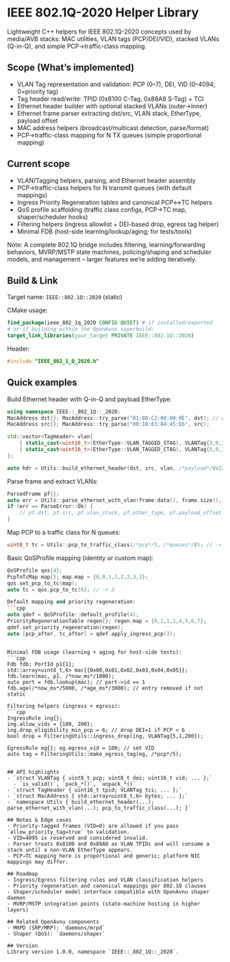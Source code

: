 # IEEE 802.1Q-2020 Helper Library

Lightweight C++ helpers for IEEE 802.1Q-2020 concepts used by media/AVB stacks: MAC utilities, VLAN tags (PCP/DEI/VID), stacked VLANs (Q-in-Q), and simple PCP→traffic-class mapping.

## Scope (What’s implemented)
- VLAN Tag representation and validation: PCP (0–7), DEI, VID (0–4094; 0=priority tag)
- Tag header read/write: TPID (0x8100 C-Tag, 0x88A8 S-Tag) + TCI
- Ethernet header builder with optional stacked VLANs (outer→inner)
- Ethernet frame parser extracting dst/src, VLAN stack, EtherType, payload offset
- MAC address helpers (broadcast/multicast detection, parse/format)
- PCP→traffic-class mapping for N TX queues (simple proportional mapping)

## Current scope
- VLAN/Tagging helpers, parsing, and Ethernet header assembly
- PCP→traffic-class helpers for N transmit queues (with default mappings)
- Ingress Priority Regeneration tables and canonical PCP↔TC helpers
- QoS profile scaffolding (traffic class configs, PCP→TC map, shaper/scheduler hooks)
- Filtering helpers (ingress allowlist + DEI-based drop, egress tag helper)
- Minimal FDB (host-side learning/lookup/aging; for tests/tools)

Note: A complete 802.1Q bridge includes filtering, learning/forwarding behaviors, MVRP/MSTP state machines, policing/shaping and scheduler models, and management – larger features we’re adding iteratively.

## Build & Link
Target name: `IEEE::802.1Q::2020` (static)

CMake usage:
```cmake
find_package(ieee_802_1q_2020 CONFIG QUIET) # if installed/exported
# or if building within the OpenAvnu superbuild:
target_link_libraries(your_target PRIVATE IEEE::802.1Q::2020)
```
Header:
```cpp
#include "IEEE_802_1_Q_2020.h"
```

## Quick examples
Build Ethernet header with Q-in-Q and payload EtherType:
```cpp
using namespace IEEE::_802_1Q::_2020;
MacAddress dst{}; MacAddress::try_parse("01:80:C2:00:00:0E", dst); // example
MacAddress src{}; MacAddress::try_parse("00:1B:63:84:45:E6", src);

std::vector<TagHeader> vlan{
    { static_cast<uint16_t>(EtherType::VLAN_TAGGED_STAG), VLANTag{3,0,100} },
    { static_cast<uint16_t>(EtherType::VLAN_TAGGED_CTAG), VLANTag{5,0,10} }
};

auto hdr = Utils::build_ethernet_header(dst, src, vlan, /*payload*/0x22F0);
```

Parse frame and extract VLANs:
```cpp
ParsedFrame pf{};
auto err = Utils::parse_ethernet_with_vlan(frame.data(), frame.size(), pf);
if (err == ParseError::Ok) {
    // pf.dst, pf.src, pf.vlan_stack, pf.ether_type, pf.payload_offset
}
```

Map PCP to a traffic class for N queues:
```cpp
uint8_t tc = Utils::pcp_to_traffic_class(/*pcp*/5, /*queues*/8); // -> 5
```

Basic QoSProfile mapping (identity or custom map):
```cpp
QoSProfile qos{4};
PcpToTcMap map{}; map.map = {0,0,1,1,2,2,3,3};
qos.set_pcp_to_tc(map);
auto tc = qos.pcp_to_tc(6); // -> 3

Default mapping and priority regeneration:
```cpp
auto qdef = QoSProfile::default_profile(4);
PriorityRegenerationTable regen{}; regen.map = {0,1,1,2,4,5,6,7};
qdef.set_priority_regeneration(regen);
auto [pcp_after, tc_after] = qdef.apply_ingress_pcp(3);
```
```

Minimal FDB usage (learning + aging for host-side tests):
```cpp
Fdb fdb; PortId p1{1};
std::array<uint8_t,6> mac{{0x00,0x01,0x02,0x03,0x04,0x05}};
fdb.learn(mac, p1, /*now_ms*/1000);
auto port = fdb.lookup(mac); // port->id == 1
fdb.age(/*now_ms*/5000, /*age_ms*/3000); // entry removed if not static

Filtering helpers (ingress + egress):
```cpp
IngressRule ing{};
ing.allow_vids = {100, 200};
ing.drop_eligibility_min_pcp = 6; // drop DEI=1 if PCP < 6
bool drop = FilteringUtils::ingress_drop(ing, VLANTag{5,1,200});

EgressRule eg{}; eg.egress_vid = 100; // set VID
auto tag = FilteringUtils::make_egress_tag(eg, /*pcp*/5);
```
```

## API highlights
- `struct VLANTag { uint8_t pcp; uint8_t dei; uint16_t vid; ... };`
  - `is_valid()`, `pack_*()`, `unpack_*()`
- `struct TagHeader { uint16_t tpid; VLANTag tci; ... };`
- `struct MacAddress { std::array<uint8_t,6> bytes; ... };`
- `namespace Utils { build_ethernet_header(...); parse_ethernet_with_vlan(...); pcp_to_traffic_class(...); }`

## Notes & Edge cases
- Priority-tagged frames (VID=0) are allowed if you pass `allow_priority_tag=true` to validation.
- VID=4095 is reserved and considered invalid.
- Parser treats 0x8100 and 0x88A8 as VLAN TPIDs and will consume a stack until a non-VLAN EtherType appears.
- PCP→TC mapping here is proportional and generic; platform NIC mappings may differ.

## Roadmap
- Ingress/Egress filtering rules and VLAN classification helpers
- Priority regeneration and canonical mappings per 802.1Q clauses
- Shaper/scheduler model interface compatible with OpenAvnu shaper daemon
- MVRP/MSTP integration points (state-machine hosting in higher layers)

## Related OpenAvnu components
- MRPD (SRP/MRP): `daemons/mrpd`
- Shaper (QoS): `daemons/shaper`

## Version
Library version 1.0.0, namespace `IEEE::_802_1Q::_2020`.

